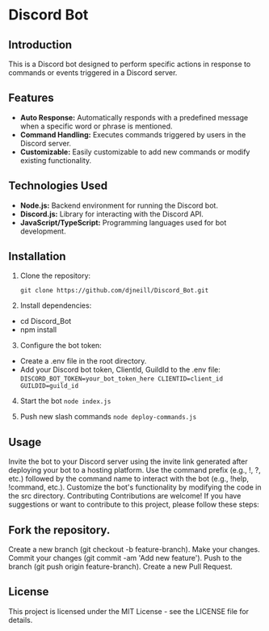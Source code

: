# Discord Bot

## Introduction

This is a Discord bot designed to perform specific actions in response to commands or events triggered in a Discord server.

## Features

- **Auto Response:** Automatically responds with a predefined message when a specific word or phrase is mentioned.
- **Command Handling:** Executes commands triggered by users in the Discord server.
- **Customizable:** Easily customizable to add new commands or modify existing functionality.

## Technologies Used

- **Node.js:** Backend environment for running the Discord bot.
- **Discord.js:** Library for interacting with the Discord API.
- **JavaScript/TypeScript:** Programming languages used for bot development.

## Installation

1. Clone the repository:

   ``` git clone https://github.com/djneill/Discord_Bot.git ```

2. Install dependencies:

- cd Discord_Bot
- npm install

3. Configure the bot token:
- Create a .env file in the root directory.
- Add your Discord bot token, ClientId, GuildId to the .env file:
`
    DISCORD_BOT_TOKEN=your_bot_token_here
    CLIENTID=client_id
    GUILDID=guild_id `

4. Start the bot 
``` node index.js ```

5. Push new slash commands
``` node deploy-commands.js ```

## Usage

Invite the bot to your Discord server using the invite link generated after deploying your bot to a hosting platform.
Use the command prefix (e.g., !, ?, etc.) followed by the command name to interact with the bot (e.g., !help, !command, etc.).
Customize the bot's functionality by modifying the code in the src directory.
Contributing
Contributions are welcome! If you have suggestions or want to contribute to this project, please follow these steps:

## Fork the repository.
Create a new branch (git checkout -b feature-branch).
Make your changes.
Commit your changes (git commit -am 'Add new feature').
Push to the branch (git push origin feature-branch).
Create a new Pull Request.

## License
This project is licensed under the MIT License - see the LICENSE file for details.

